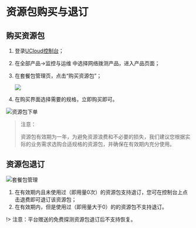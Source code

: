 # 资源包购买与退订

## 购买资源包

1. 登录[UCloud控制台](https://passport.ucloud.cn/#login)；

2. 在全部产品->监控与运维 中选择网络拨测产品，进入产品页面；

3. 在套餐包管理页，点击“购买资源包”；

   ![](D:\Documents\GitHub\undt\images\购买资源包.png)

4. 在购买界面选择需要的规格，立即购买即可。

![资源包下单](D:\Documents\GitHub\undt\images\购买资源包下单页面.png)

> 注意：
>
> 资源包有效期为一年，为避免资源浪费和不必要的损失，我们建议您根据实际的业务需求选购合适规格的资源包，并确保在有效期内充分使用。

## 资源包退订

![套餐包管理](D:\Documents\GitHub\undt\images\套餐包管理.png)

1. 在有效期内且未使用过（即用量0次）的资源包支持退订，您可在控制台上点击退费即可退订该资源包；
2. 在有效期内，但是使用过（即用量大于0）的的资源包不支持退订。

!> 注意：平台赠送的免费探测资源包退订后不支持恢复。